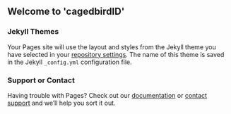 ## Welcome to 'cagedbirdID'

### Jekyll Themes

Your Pages site will use the layout and styles from the Jekyll theme you have selected in your [repository settings](https://github.com/Sicily-F/cagedbirdID.github.io/settings/pages). The name of this theme is saved in the Jekyll `_config.yml` configuration file.

### Support or Contact

Having trouble with Pages? Check out our [documentation](https://docs.github.com/categories/github-pages-basics/) or [contact support](https://support.github.com/contact) and we’ll help you sort it out.
